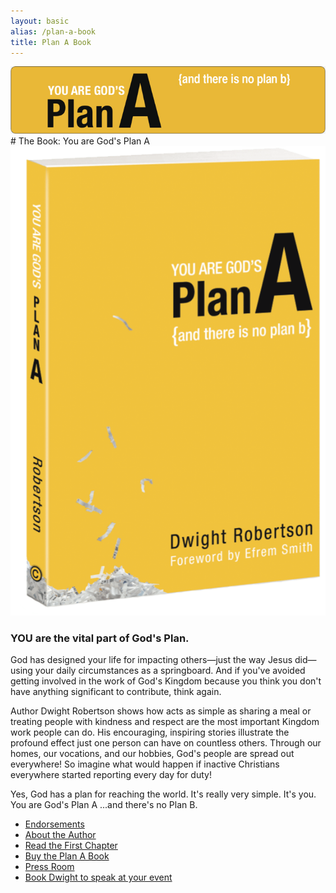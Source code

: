 ```yaml
---
layout: basic
alias: /plan-a-book
title: Plan A Book
---
```

<img src="/img/fuel/plan-a-connection/plan-a-header.jpg"/>
# The Book: You are God's Plan A
<div class="row">
<div class="kbm-third-col">
<img src="/img/fuel/plan-a-connection/plan-a-book.gif"/>
</div>
<div class="kmb-two-third-col">
<h3>
YOU are the vital part of God's Plan.
</h3>
God has designed your life for impacting others—just the way Jesus did—using your daily circumstances as a springboard. And if you've avoided getting involved in the work of God's Kingdom because you think you don't have anything significant to contribute, think again.

Author Dwight Robertson shows how acts as simple as sharing a meal or treating people with kindness and respect are the most important Kingdom work people can do. His encouraging, inspiring stories illustrate the profound effect just one person can have on countless others. Through our homes, our vocations, and our hobbies, God's people are spread out everywhere! So imagine what would happen if inactive Christians everywhere started reporting every day for duty!

Yes, God has a plan for reaching the world. It's really very simple. It's you. You are God's Plan A ...and there's no Plan B.
</div>
</div>
<ul>
<li><a href="/fuel/plan-a-book/endorsements">Endorsements</a>                                            </li>
<li><a href="/fuel/plan-a-book/about-the-author">About the Author</a>                                    </li>
<li><a href="/resources/plan-a-connection/you-are-gods-plan-a-by-dwight-robertson-chapter-1.pdf">Read the First Chapter</a></li>
<li><a href="http://kbm.donorshops.com/product/DR0001/youaregodsplana.php">Buy the Plan A Book</a>                         </li>
<li><a href="http://pressvillage.com/planA/index.php">Press Room</a>                                                       </li>
<li><a href="/dwightrobertson">Book Dwight to speak at your event</a>                                                      </li>
</ul>

